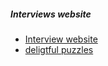 ##### Interviews website
- [Interview website](http://www.geeksforgeeks.org/)
- [deligtful puzzles](http://gurmeet.net/puzzles/)
